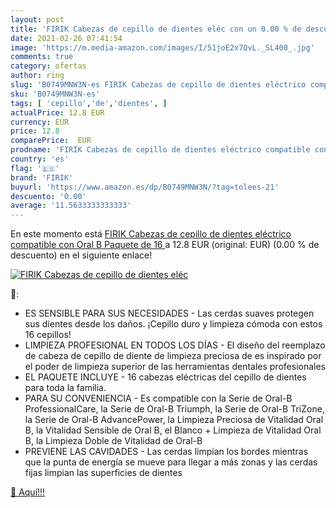```yaml
---
layout: post
title: 'FIRIK Cabezas de cepillo de dientes eléc con un 0.00 % de descuento'
date: 2021-02-26 07:41:54
image: 'https://m.media-amazon.com/images/I/51joE2x7QvL._SL400_.jpg'
comments: true
category: ofertas
author: ring
slug: 'B0749MNW3N-es FIRIK Cabezas de cepillo de dientes eléctrico compatible...'
sku: 'B0749MNW3N-es'
tags: [ 'cepillo','de','dientes', ]
actualPrice: 12.8 EUR
currency: EUR
price: 12.8
comparePrice:  EUR
prodname: 'FIRIK Cabezas de cepillo de dientes eléctrico compatible con Oral B  Paquete de 16 '
country: 'es'
flag: '🇪🇸'
brand: 'FIRIK'
buyurl: 'https://www.amazon.es/dp/B0749MNW3N/?tag=tolees-21'
descuento: '0.00'
average: '11.5633333333333'
---
```


En este momento está [FIRIK Cabezas de cepillo de dientes eléctrico compatible con Oral B  Paquete de 16 ](https://www.amazon.es/dp/B0749MNW3N/?tag=tolees-21) a 12.8 EUR (original:  EUR) (0.00 %  de descuento) en el siguiente enlace!

[![FIRIK Cabezas de cepillo de dientes eléc](https://m.media-amazon.com/images/I/51joE2x7QvL._SL400_.jpg)](https://www.amazon.es/dp/B0749MNW3N/?tag=tolees-21)

🔎:

- ES SENSIBLE PARA SUS NECESIDADES - Las cerdas suaves protegen sus dientes desde los daños. ¡Cepillo duro y limpieza cómoda con estos 16 cepillos!
- LIMPIEZA PROFESIONAL EN TODOS LOS DÍAS - El diseño del reemplazo de cabeza de cepillo de diente de limpieza preciosa de es inspirado por el poder de limpieza superior de las herramientas dentales profesionales
- EL PAQUETE INCLUYE - 16 cabezas eléctricas del cepillo de dientes para toda la familia.
- PARA SU CONVENIENCIA - Es compatible con la Serie de Oral-B ProfessionalCare, la Serie de Oral-B Triumph, la Serie de Oral-B TriZone, la Serie de Oral-B AdvancePower, la Limpieza Preciosa de Vitalidad Oral B, la Vitalidad Sensible de Oral B, el Blanco + Limpieza de Vitalidad Oral B, la Limpieza Doble de Vitalidad de Oral-B
- PREVIENE LAS CAVIDADES - Las cerdas limpian los bordes mientras que la punta de energía se mueve para llegar a más zonas y las cerdas fijas limpian las superficies de dientes

[🛒 Aquí!!!](https://www.amazon.es/dp/B0749MNW3N/?tag=tolees-21)
